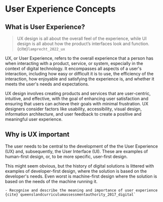 # User Experience Concepts

## What is User Experience?

> UX design is all about the overall feel of the experience, while UI design is all about how the product’s interfaces look and function. {cite}`lamprecht_2022_ux`

UX, or User Experience, refers to the overall experience that a person has when interacting with a product, service, or system, especially in the context of digital technology. It encompasses all aspects of a user's interaction, including how easy or difficult it is to use, the efficiency of the interaction, how enjoyable and satisfying the experience is, and whether it meets the user's needs and expectations. 

UX design involves creating products and services that are user-centric, intuitive, and effective, with the goal of enhancing user satisfaction and ensuring that users can achieve their goals with minimal frustration. UX designers consider factors like usability, accessibility, visual design, information architecture, and user feedback to create a positive and meaningful user experience.

## Why is UX important

The user needs to be central to the development of the the User Experience (UX) and, subsequently, the User Interface (UI). These are examples of human-first design, or, to be more specific, user-first design.

This might seem obvious, but the history of digital solutions is littered with examples of developer-first design, where the solution is based on the developer's needs. Even worst is machine-first design where the solution is based on the needs of the machine running it.

```{admonition} Unit 1 subject matter covered:
- Recognise and describe the meaning and importance of user experience
{cite}`queenslandcurriculumassessmentauthority_2017_digital`
```